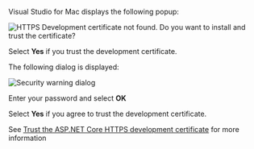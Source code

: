 ---
---
Visual Studio for Mac displays the following popup:

![HTTPS Development certificate not found. Do you want to install and trust the certificate?](~/getting-started/_static/trustCertMac.png)

Select **Yes** if you trust the development certificate.

The following dialog is displayed:

![Security warning dialog](~/getting-started/_static/certMac.png)

Enter your password and select **OK**

Select **Yes** if you agree to trust the development certificate.

See [Trust the ASP.NET Core HTTPS development certificate](xref:security/enforcing-ssl#trust-the-aspnet-core-https-development-certificate-on-windows-and-macos) for more information